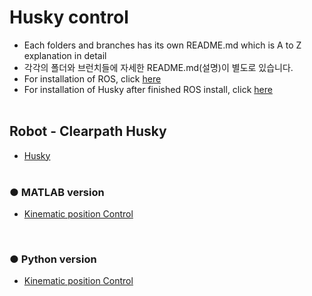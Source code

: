 # Husky control
+ Each folders and branches has its own README.md which is A to Z explanation in detail
+ 각각의 폴더와 브런치들에 자세한 README.md(설명)이 별도로 있습니다.
+ For installation of ROS, click [here](https://github.com/engcang/Ubuntu_ROS_Installation/)
+ For installation of Husky after finished ROS install, click [here]()
</br></br>

## Robot - Clearpath Husky
+ [Husky](https://www.clearpathrobotics.com/husky-unmanned-ground-vehicle-robot/) </br></br>

### ● MATLAB version
+ [Kinematic position Control]()
</br>

### ● Python version
+ [Kinematic position Control]()
